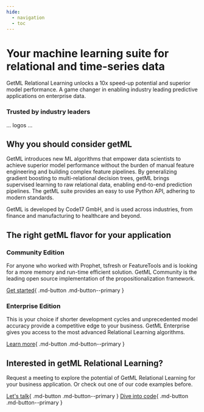 ```yaml
---
hide:
  - navigation
  - toc
---
```


# Your machine learning suite for relational and time-series data

GetML Relational Learning unlocks a 10x speed-up potential and superior model performance. A game changer in enabling industry leading predictive applications on enterprise data.

### Trusted by industry leaders

... logos ...


## Why you should consider getML

GetML introduces new ML algorithms that empower data scientists to achieve superior model performance without the burden of manual feature engineering and building complex feature pipelines. By generalizing gradient boosting to multi-relational decision trees, getML brings supervised learning to raw relational data, enabling end-to-end prediction pipelines. The getML suite provides an easy to use Python API, adhering to modern standards.

GetML is developed by Code17 GmbH, and is used across industries, from finance and manufacturing to healthcare and beyond.


## The right getML flavor for your application

### Community Edition
For anyone who worked with Prophet, tsfresh or FeatureTools and is looking for a more memory and run-time efficient solution. GetML Community is the leading open source implementation of the propositionalization framework.

[Get started](){ .md-button .md-button--primary }

### Enterprise Edition
This is your choice if shorter development cycles and unprecedented model accuracy provide a competitive edge to your business. GetML Enterprise gives you access to the most advanced Relational Learning algorithms.

[Learn more](enterprise/benefits.md){ .md-button .md-button--primary }


## Interested in getML Relational Learning?

Request a meeting to explore the potential of GetML Relational Learning for your business application. Or check out one of our code examples before.

[Let's talk](){ .md-button .md-button--primary }
[Dive into code](){ .md-button .md-button--primary }
